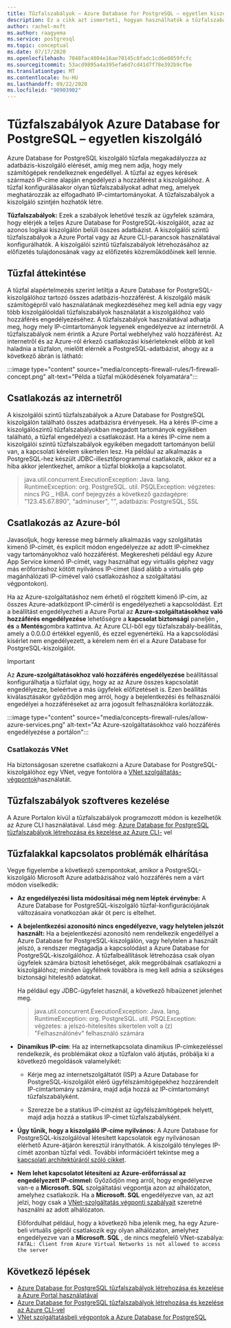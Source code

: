 ```yaml
---
title: Tűzfalszabályok – Azure Database for PostgreSQL – egyetlen kiszolgáló
description: Ez a cikk azt ismerteti, hogyan használhatók a tűzfalszabályok a Azure Database for PostgreSQL-egyetlen kiszolgálóhoz való kapcsolódáshoz.
author: rachel-msft
ms.author: raagyema
ms.service: postgresql
ms.topic: conceptual
ms.date: 07/17/2020
ms.openlocfilehash: 7048fac4804e16ae70145c8fadc1cd6e0859fcfc
ms.sourcegitcommit: 53acd9895a4a395efa6d7cd41d7f78e392b9cfbe
ms.translationtype: MT
ms.contentlocale: hu-HU
ms.lasthandoff: 09/22/2020
ms.locfileid: "90903902"
---
```

# <a name="firewall-rules-in-azure-database-for-postgresql---single-server"></a>Tűzfalszabályok Azure Database for PostgreSQL – egyetlen kiszolgáló
Azure Database for PostgreSQL kiszolgáló tűzfala megakadályozza az adatbázis-kiszolgáló elérését, amíg meg nem adja, hogy mely számítógépek rendelkeznek engedéllyel. A tűzfal az egyes kérések származó IP-címe alapján engedélyezi a hozzáférést a kiszolgálóhoz.
A tűzfal konfigurálásakor olyan tűzfalszabályokat adhat meg, amelyek meghatározzák az elfogadható IP-címtartományokat. A tűzfalszabályok a kiszolgáló szintjén hozhatók létre.

**Tűzfalszabályok:** Ezek a szabályok lehetővé teszik az ügyfelek számára, hogy elérjék a teljes Azure Database for PostgreSQL-kiszolgálót, azaz az azonos logikai kiszolgálón belüli összes adatbázist. A kiszolgálói szintű tűzfalszabályok a Azure Portal vagy az Azure CLI-parancsok használatával konfigurálhatók. A kiszolgálói szintű tűzfalszabályok létrehozásához az előfizetés tulajdonosának vagy az előfizetés közreműködőinek kell lennie.

## <a name="firewall-overview"></a>Tűzfal áttekintése
A tűzfal alapértelmezés szerint letiltja a Azure Database for PostgreSQL-kiszolgálóhoz tartozó összes adatbázis-hozzáférést. A kiszolgáló másik számítógépről való használatának megkezdéséhez meg kell adnia egy vagy több kiszolgálóoldali tűzfalszabályok használatát a kiszolgálóhoz való hozzáférés engedélyezéséhez. A tűzfalszabályok használatával adhatja meg, hogy mely IP-címtartományok legyenek engedélyezve az internetről. A tűzfalszabályok nem érintik a Azure Portal webhelyhez való hozzáférést.
Az internetről és az Azure-ról érkező csatlakozási kísérleteknek előbb át kell haladnia a tűzfalon, mielőtt elérnék a PostgreSQL-adatbázist, ahogy az a következő ábrán is látható:

:::image type="content" source="media/concepts-firewall-rules/1-firewall-concept.png" alt-text="Példa a tűzfal működésének folyamatára":::

## <a name="connecting-from-the-internet"></a>Csatlakozás az internetről
A kiszolgálói szintű tűzfalszabályok a Azure Database for PostgreSQL kiszolgálón található összes adatbázisra érvényesek. Ha a kérés IP-címe a kiszolgálószintű tűzfalszabályokban megadott tartományok egyikében található, a tűzfal engedélyezi a csatlakozást.
Ha a kérés IP-címe nem a kiszolgálói szintű tűzfalszabályok egyikében megadott tartományon belül van, a kapcsolati kérelem sikertelen lesz.
Ha például az alkalmazás a PostgreSQL-hez készült JDBC-illesztőprogrammal csatlakozik, akkor ez a hiba akkor jelentkezhet, amikor a tűzfal blokkolja a kapcsolatot.
> java.util.concurrent.ExecutionException: Java. lang. RuntimeException: org. PostgreSQL. util. PSQLException: végzetes: nincs PG \_ HBA. conf bejegyzés a következő gazdagépre: "123.45.67.890", "adminuser", "", adatbázis: PostgreSQL, SSL

## <a name="connecting-from-azure"></a>Csatlakozás az Azure-ból
Javasoljuk, hogy keresse meg bármely alkalmazás vagy szolgáltatás kimenő IP-címét, és explicit módon engedélyezze az adott IP-címekhez vagy tartományokhoz való hozzáférést. Megkeresheti például egy Azure App Service kimenő IP-címét, vagy használhat egy virtuális géphez vagy más erőforráshoz kötött nyilvános IP-címet (lásd alább a virtuális gép magánhálózati IP-címével való csatlakozáshoz a szolgáltatási végpontokon). 

Ha az Azure-szolgáltatáshoz nem érhető el rögzített kimenő IP-cím, az összes Azure-adatközpont IP-címéről is engedélyezheti a kapcsolódást. Ezt a beállítást engedélyezheti a Azure Portal az **Azure-szolgáltatásokhoz való hozzáférés engedélyezése** lehetőségre a **kapcsolat biztonsági** paneljén **, és** a **Mentés**gombra kattintva. Az Azure CLI-ből egy tűzfalszabály-beállítás, amely a 0.0.0.0 értékkel egyenlő, és ezzel egyenértékű. Ha a kapcsolódási kísérlet nem engedélyezett, a kérelem nem éri el a Azure Database for PostgreSQL-kiszolgálót.

> [!IMPORTANT]
> Az **Azure-szolgáltatásokhoz való hozzáférés engedélyezése** beállítással konfigurálhatja a tűzfalat úgy, hogy az az Azure összes kapcsolatát engedélyezze, beleértve a más ügyfelek előfizetéseit is. Ezen beállítás kiválasztásakor győződjön meg arról, hogy a bejelentkezési és felhasználói engedélyei a hozzáféréseket az arra jogosult felhasználókra korlátozzák.
> 

:::image type="content" source="media/concepts-firewall-rules/allow-azure-services.png" alt-text="Az Azure-szolgáltatásokhoz való hozzáférés engedélyezése a portálon":::

### <a name="connecting-from-a-vnet"></a>Csatlakozás VNet
Ha biztonságosan szeretne csatlakozni a Azure Database for PostgreSQL-kiszolgálóhoz egy VNet, vegye fontolóra a [VNet szolgáltatás-végpontok](./concepts-data-access-and-security-vnet.md)használatát. 

## <a name="programmatically-managing-firewall-rules"></a>Tűzfalszabályok szoftveres kezelése
A Azure Portalon kívül a tűzfalszabályok programozott módon is kezelhetők az Azure CLI használatával.
Lásd még: [Azure Database for PostgreSQL tűzfalszabályok létrehozása és kezelése az Azure CLI-](howto-manage-firewall-using-cli.md) vel

## <a name="troubleshooting-firewall-issues"></a>Tűzfalakkal kapcsolatos problémák elhárítása
Vegye figyelembe a következő szempontokat, amikor a PostgreSQL-kiszolgáló Microsoft Azure adatbázisához való hozzáférés nem a várt módon viselkedik:

* **Az engedélyezési lista módosításai még nem léptek érvénybe:** A Azure Database for PostgreSQL-kiszolgáló tűzfal-konfigurációjának változásaira vonatkozóan akár öt perc is eltelhet.

* **A bejelentkezési azonosító nincs engedélyezve, vagy helytelen jelszót használt:** Ha a bejelentkezési azonosító nem rendelkezik engedéllyel a Azure Database for PostgreSQL-kiszolgálón, vagy helytelen a használt jelszó, a rendszer megtagadja a kapcsolódást a Azure Database for PostgreSQL-kiszolgálóhoz. A tűzfalbeállítások létrehozása csak olyan ügyfelek számára biztosít lehetőséget, akik megpróbálnak csatlakozni a kiszolgálóhoz; minden ügyfélnek továbbra is meg kell adnia a szükséges biztonsági hitelesítő adatokat.

   Ha például egy JDBC-ügyfelet használ, a következő hibaüzenet jelenhet meg.
   > java.util.concurrent.ExecutionException: Java. lang. RuntimeException: org. PostgreSQL. util. PSQLException: végzetes: a jelszó-hitelesítés sikertelen volt a (z) "Felhasználónév" felhasználó számára

* **Dinamikus IP-cím**: Ha az internetkapcsolata dinamikus IP-címkezeléssel rendelkezik, és problémákat okoz a tűzfalon való átjutás, próbálja ki a következő megoldások valamelyikét:

   * Kérje meg az internetszolgáltatót (ISP) a Azure Database for PostgreSQL-kiszolgálót elérő ügyfélszámítógépekhez hozzárendelt IP-címtartomány számára, majd adja hozzá az IP-címtartományt tűzfalszabályként.

   * Szerezze be a statikus IP-címzést az ügyfélszámítógépek helyett, majd adja hozzá a statikus IP-címet tűzfalszabályként.

* **Úgy tűnik, hogy a kiszolgáló IP-címe nyilvános:** A Azure Database for PostgreSQL-kiszolgálóval létesített kapcsolatok egy nyilvánosan elérhető Azure-átjárón keresztül irányíthatók. A kiszolgáló tényleges IP-címét azonban tűzfal védi. További információért tekintse meg a [kapcsolati architektúráról szóló cikket](concepts-connectivity-architecture.md).

* **Nem lehet kapcsolatot létesíteni az Azure-erőforrással az engedélyezett IP-címmel:** Győződjön meg arról, hogy engedélyezve van-e a **Microsoft. SQL** szolgáltatási végpontja azon az alhálózaton, amelyhez csatlakozik. Ha a **Microsoft. SQL** engedélyezve van, az azt jelzi, hogy csak a [VNet-szolgáltatás végponti szabályait](concepts-data-access-and-security-vnet.md) szeretné használni az adott alhálózaton.

   Előfordulhat például, hogy a következő hiba jelenik meg, ha egy Azure-beli virtuális gépről csatlakozik egy olyan alhálózaton, amelyhez engedélyezve van a **Microsoft. SQL** , de nincs megfelelő VNet-szabálya:  `FATAL: Client from Azure Virtual Networks is not allowed to access the server`

## <a name="next-steps"></a>Következő lépések
* [Azure Database for PostgreSQL tűzfalszabályok létrehozása és kezelése a Azure Portal használatával](howto-manage-firewall-using-portal.md)
* [Azure Database for PostgreSQL tűzfalszabályok létrehozása és kezelése az Azure CLI-vel](howto-manage-firewall-using-cli.md)
* [VNet szolgáltatásbeli végpontok a Azure Database for PostgreSQL](./concepts-data-access-and-security-vnet.md)
